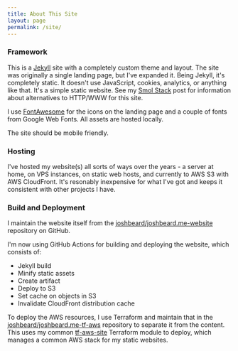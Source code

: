 ```yaml
---
title: About This Site
layout: page
permalink: /site/
---
```

### Framework

This is a [Jekyll](https://jekyllrb.com/) site with a completely custom theme
and layout. The site was originally a single landing page, but I've expanded it.
Being Jekyll, it's completely static. It doesn't use JavaScript, cookies,
analytics, or anything like that. It's a simple static website. See my [Smol
Stack](http://localhost:4000/posts/2022/03/28/smol-stack.html)
post for information about alternatives to HTTP/WWW for this site.

I use [FontAwesome](https://fontawesome.com/) for the icons on the landing page
and a couple of fonts from Google Web Fonts. All assets are hosted locally.

The site should be mobile friendly.

### Hosting

I've hosted my website(s) all sorts of ways over the years - a server at home,
on VPS instances, on static web hosts, and currently to AWS S3 with AWS
CloudFront. It's resonably inexpensive for what I've got and keeps it consistent
with other projects I have.

### Build and Deployment

I maintain the website itself from the [joshbeard/joshbeard.me-website](https://github.com/joshbeard/joshbeard.me-website)
repository on GitHub.

I'm now using GitHub Actions for building and deploying the website, which consists of:

* Jekyll build
* Minify static assets
* Create artifact
* Deploy to S3
* Set cache on objects in S3
* Invalidate CloudFront distribution cache

To deploy the AWS resources, I use Terraform and maintain that in the
[joshbeard/joshbeard.me-tf-aws](http://localhost:4000/posts/2022/03/28/smol-stack.html)
repository to separate it from the content. This uses my common [tf-aws-site](https://github.com/joshbeard/tf-aws-site)
Terraform module to deploy, which manages a common AWS stack for my static websites.
